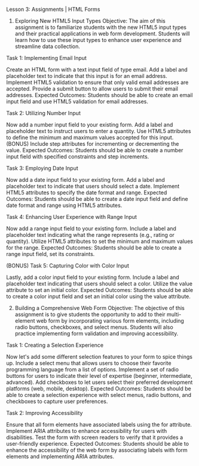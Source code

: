 Lesson 3: Assignments | HTML Forms

1. Exploring New HTML5 Input Types
Objective: The aim of this assignment is to familiarize students with the new HTML5 input types and their practical applications in web form development. Students will learn how to use these input types to enhance user experience and streamline data collection.

Task 1: Implementing Email Input

Create an HTML form with a text input field of type email.
Add a label and placeholder text to indicate that this input is for an email address.
Implement HTML5 validation to ensure that only valid email addresses are accepted.
Provide a submit button to allow users to submit their email addresses.
Expected Outcomes: Students should be able to create an email input field and use HTML5 validation for email addresses.

Task 2: Utilizing Number Input

Now add a number input field to your existing form.
Add a label and placeholder text to instruct users to enter a quantity.
Use HTML5 attributes to define the minimum and maximum values accepted for this input.
(BONUS) Include step attributes for incrementing or decrementing the value.
Expected Outcomes: Students should be able to create a number input field with specified constraints and step increments.

Task 3: Employing Date Input

Now add a date input field to your existing form.
Add a label and placeholder text to indicate that users should select a date.
Implement HTML5 attributes to specify the date format and range.
Expected Outcomes: Students should be able to create a date input field and define date format and range using HTML5 attributes.

Task 4: Enhancing User Experience with Range Input

Now add a range input field to your existing form.
Include a label and placeholder text indicating what the range represents (e.g., rating or quantity).
Utilize HTML5 attributes to set the minimum and maximum values for the range.
Expected Outcomes: Students should be able to create a range input field, set its constraints.

(BONUS) Task 5: Capturing Color with Color Input

Lastly, add a color input field to your existing form.
Include a label and placeholder text indicating that users should select a color.
Utilize the value attribute to set an initial color.
Expected Outcomes: Students should be able to create a color input field and set an initial color using the value attribute.


2. Building a Comprehensive Web Form
Objective: The objective of this assignment is to give students the opportunity to add to their multi-element web form by incorporating various form elements, including radio buttons, checkboxes, and select menus. Students will also practice implementing form validation and improving accessibility.


Task 1: Creating a Selection Experience

Now let's add some different selection features to your form to spice things up.
Include a select menu that allows users to choose their favorite programming language from a list of options.
Implement a set of radio buttons for users to indicate their level of expertise (beginner, intermediate, advanced).
Add checkboxes to let users select their preferred development platforms (web, mobile, desktop).
Expected Outcomes: Students should be able to create a selection experience with select menus, radio buttons, and checkboxes to capture user preferences.

Task 2: Improving Accessibility

Ensure that all form elements have associated labels using the for attribute.
Implement ARIA attributes to enhance accessibility for users with disabilities.
Test the form with screen readers to verify that it provides a user-friendly experience.
Expected Outcomes: Students should be able to enhance the accessibility of the web form by associating labels with form elements and implementing ARIA attributes.
